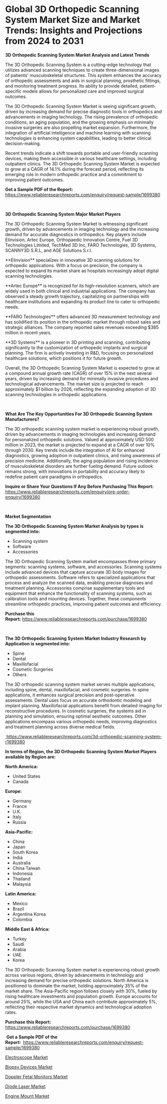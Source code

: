 <p><h1>Global 3D Orthopedic Scanning System Market Size and Market Trends: Insights and Projections from 2024 to 2031</h1></p><p><strong>3D Orthopedic Scanning System Market Analysis and Latest Trends</strong></p>
<p><p>The 3D Orthopedic Scanning System is a cutting-edge technology that utilizes advanced scanning techniques to create three-dimensional images of patients' musculoskeletal structures. This system enhances the accuracy of orthopedic assessments and aids in surgical planning, prosthetic fittings, and monitoring treatment progress. Its ability to provide detailed, patient-specific models allows for personalized care and improved surgical outcomes.</p><p>The 3D Orthopedic Scanning System Market is seeing significant growth, driven by increasing demand for precise diagnostic tools in orthopedics and advancements in imaging technology. The rising prevalence of orthopedic conditions, an aging population, and the growing emphasis on minimally invasive surgeries are also propelling market expansion. Furthermore, the integration of artificial intelligence and machine learning with scanning technologies is enhancing system capabilities, leading to better clinical decision-making.</p><p>Recent trends indicate a shift towards portable and user-friendly scanning devices, making them accessible in various healthcare settings, including outpatient clinics. The 3D Orthopedic Scanning System Market is expected to grow at a CAGR of 14.1% during the forecast period, reflecting its emerging role in modern orthopedic practice and a commitment to improving patient outcomes.</p></p>
<p><strong>Get a Sample PDF of the Report:&nbsp;</strong> <a href="https://www.reliableresearchreports.com/enquiry/request-sample/1699380?utm_campaign=1676&utm_medium=2&utm_source=Github&utm_content=ia&utm_term=20102024&utm_id=3d-orthopedic-scanning-system">https://www.reliableresearchreports.com/enquiry/request-sample/1699380</a></p>
<p>&nbsp;</p>
<p><strong>3D Orthopedic Scanning System Major Market Players</strong></p>
<p><p>The 3D Orthopedic Scanning System Market is witnessing significant growth, driven by advancements in imaging technology and the increasing demand for accurate diagnostics in orthopedics. Key players include Elinvision, Artec Europe, Orthopaedic Innovation Centre, Fuel 3D Technologies Limited, TechMed 3D Inc, FARO Technologies, 3D Systems, SCANNY3D S.R.L, and AGE Solutions S.r.l.</p><p>**Elinvision** specializes in innovative 3D scanning solutions for orthopedic applications. With a focus on precision, the company is expected to expand its market share as hospitals increasingly adopt digital scanning technologies.</p><p>**Artec Europe** is recognized for its high-resolution scanners, which are widely used in both clinical and industrial applications. The company has observed a steady growth trajectory, capitalizing on partnerships with healthcare institutions and expanding its product line to cater to orthopedic needs. </p><p>**FARO Technologies** offers advanced 3D measurement technology and has solidified its position in the orthopedic market through robust sales and strategic alliances. The company reported sales revenues exceeding $385 million in recent years. </p><p>**3D Systems** is a pioneer in 3D printing and scanning, contributing significantly to the customization of orthopedic implants and surgical planning. The firm is actively investing in R&D, focusing on personalized healthcare solutions, which positions it for future growth.</p><p>Overall, the 3D Orthopedic Scanning System Market is expected to grow at a compound annual growth rate (CAGR) of over 15% in the next several years, driven by increasing demand for minimally invasive procedures and technological advancements. The market size is projected to reach approximately $1 billion by 2026, reflecting the expanding adoption of 3D scanning technologies in orthopedic applications.</p></p>
<p>&nbsp;</p>
<p><strong>What Are The Key Opportunities For 3D Orthopedic Scanning System Manufacturers?</strong></p>
<p><p>The 3D orthopedic scanning system market is experiencing robust growth, driven by advancements in imaging technologies and increasing demand for personalized orthopedic solutions. Valued at approximately USD 500 million in 2023, the market is projected to expand at a CAGR of over 10% through 2030. Key trends include the integration of AI for enhanced diagnostics, growing adoption in outpatient clinics, and rising awareness of precision medicine. Additionally, the aging population and rising incidence of musculoskeletal disorders are further fueling demand. Future outlook remains strong, with innovations in portability and accuracy likely to redefine patient care paradigms in orthopedics.</p></p>
<p><strong>Inquire or Share Your Questions If Any Before Purchasing This Report:</strong> <a href="https://www.reliableresearchreports.com/enquiry/pre-order-enquiry/1699380?utm_campaign=1676&utm_medium=2&utm_source=Github&utm_content=ia&utm_term=20102024&utm_id=3d-orthopedic-scanning-system">https://www.reliableresearchreports.com/enquiry/pre-order-enquiry/1699380</a></p>
<p>&nbsp;</p>
<p><strong>Market Segmentation</strong></p>
<p><strong>The 3D Orthopedic Scanning System Market Analysis by types is segmented into:</strong></p>
<p><ul><li>Scanning system</li><li>Software</li><li>Accessories</li></ul></p>
<p><p>The 3D Orthopedic Scanning System market encompasses three primary segments: scanning systems, software, and accessories. Scanning systems include advanced devices that capture accurate 3D body images for orthopedic assessments. Software refers to specialized applications that process and analyze the scanned data, enabling precise diagnoses and treatment planning. Accessories comprise supplementary tools and equipment that enhance the functionality of scanning systems, such as calibration tools and mounting devices. Together, these components streamline orthopedic practices, improving patient outcomes and efficiency.</p></p>
<p><strong>Purchase this Report:&nbsp;</strong><a href="https://www.reliableresearchreports.com/purchase/1699380?utm_campaign=1676&utm_medium=2&utm_source=Github&utm_content=ia&utm_term=20102024&utm_id=3d-orthopedic-scanning-system">https://www.reliableresearchreports.com/purchase/1699380</a></p>
<p>&nbsp;</p>
<p><strong>The 3D Orthopedic Scanning System Market Industry Research by Application is segmented into:</strong></p>
<p><ul><li>Spine</li><li>Dental</li><li>Maxillofacial</li><li>Cosmetic Surgeries</li><li>Others</li></ul></p>
<p><p>The 3D orthopedic scanning system market serves multiple applications, including spine, dental, maxillofacial, and cosmetic surgeries. In spine applications, it enhances surgical precision and post-operative assessments. Dental uses focus on accurate orthodontic modeling and implant planning. Maxillofacial applications benefit from detailed imaging for reconstructive procedures. In cosmetic surgeries, the systems aid in planning and simulation, ensuring optimal aesthetic outcomes. Other applications encompass various orthopedic needs, improving diagnostics and treatment planning across diverse medical fields.</p></p>
<p><a href="https://www.reliableresearchreports.com/3d-orthopedic-scanning-system-r1699380?utm_campaign=1676&utm_medium=2&utm_source=Github&utm_content=ia&utm_term=20102024&utm_id=3d-orthopedic-scanning-system">&nbsp;https://www.reliableresearchreports.com/3d-orthopedic-scanning-system-r1699380</a></p>
<p><strong>In terms of Region, the 3D Orthopedic Scanning System Market Players available by Region are:</strong></p>
<p>
    <p> <strong> North America: </strong>
        <ul>
            <li>United States</li>
            <li>Canada</li>
        </ul>
        </p> 
    <p> <strong> Europe: </strong>
        <ul>
            <li>Germany</li>
            <li>France</li>
            <li>U.K.</li>
            <li>Italy</li>
            <li>Russia</li>
        </ul>
        </p> 
    <p> <strong> Asia-Pacific: </strong>
        <ul>
            <li>China</li>
            <li>Japan</li>
            <li>South Korea</li>
            <li>India</li>
            <li>Australia</li>
            <li>China Taiwan</li>
            <li>Indonesia</li>
            <li>Thailand</li>
            <li>Malaysia</li>
        </ul>
        </p> 
    <p> <strong> Latin America: </strong>
        <ul>
            <li>Mexico</li>
            <li>Brazil</li>
            <li>Argentina Korea</li>
            <li>Colombia</li>
        </ul>
        </p> 
    <p> <strong> Middle East & Africa: </strong>
        <ul>
            <li>Turkey</li>
            <li>Saudi</li>
            <li>Arabia</li>
            <li>UAE</li>
            <li>Korea</li>
        </ul>
    </p>
    </p>
<p><p>The 3D Orthopedic Scanning System market is experiencing robust growth across various regions, driven by advancements in technology and increasing demand for precise orthopedic solutions. North America is positioned to dominate the market, holding approximately 35% of the market share. The Asia-Pacific region follows closely with 30%, fueled by rising healthcare investments and population growth. Europe accounts for around 25%, while the USA and China each contribute approximately 5%, reflecting their respective market dynamics and technological adoption rates.</p></p>
<p><strong>Purchase this Report: </strong><a href="https://www.reliableresearchreports.com/purchase/1699380?utm_campaign=1676&utm_medium=2&utm_source=Github&utm_content=ia&utm_term=20102024&utm_id=3d-orthopedic-scanning-system">https://www.reliableresearchreports.com/purchase/1699380</a></p>
<p>&nbsp;<strong>Get a Sample PDF of the Report:&nbsp;&nbsp;</strong><a href="https://www.reliableresearchreports.com/enquiry/request-sample/1699380?utm_campaign=1676&utm_medium=2&utm_source=Github&utm_content=ia&utm_term=20102024&utm_id=3d-orthopedic-scanning-system">https://www.reliableresearchreports.com/enquiry/request-sample/1699380</a></p>
<p><strong></strong></p>
<p><p><a href="https://www.linkedin.com/pulse/consumer-behavior-shifts-electroscope-market-demand-analysis-forecast-tmx3e?utm_campaign=1676&utm_medium=2&utm_source=Github&utm_content=ia&utm_term=20102024&utm_id=3d-orthopedic-scanning-system">Electroscope Market</a></p><p><a href="https://www.linkedin.com/pulse/trends-global-biopsy-devices-market-forecast-analysis-2024-sjcje?utm_campaign=1676&utm_medium=2&utm_source=Github&utm_content=ia&utm_term=20102024&utm_id=3d-orthopedic-scanning-system">Biopsy Devices Market</a></p><p><a href="https://www.linkedin.com/pulse/emerging-opportunities-challenges-global-doppler-fetal-monitors-nrfge?utm_campaign=1676&utm_medium=2&utm_source=Github&utm_content=ia&utm_term=20102024&utm_id=3d-orthopedic-scanning-system">Doppler Fetal Monitors Market</a></p><p><a href="https://www.linkedin.com/pulse/diode-laser-market-outlook-current-assessment-future-rwjde?utm_campaign=1676&utm_medium=2&utm_source=Github&utm_content=ia&utm_term=20102024&utm_id=3d-orthopedic-scanning-system">Diode Laser Market</a></p><p><a href="https://www.linkedin.com/pulse/engine-mount-market-global-regional-analysis-2024-2031-pereops-lptke?utm_campaign=1676&utm_medium=2&utm_source=Github&utm_content=ia&utm_term=20102024&utm_id=3d-orthopedic-scanning-system">Engine Mount Market</a></p></p>